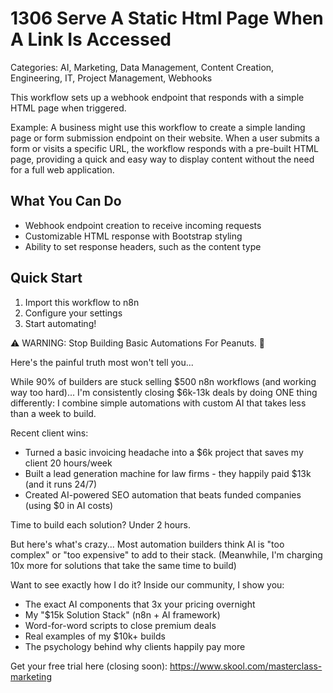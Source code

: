 # 1306 Serve A Static Html Page When A Link Is Accessed

Categories: AI, Marketing, Data Management, Content Creation, Engineering, IT, Project Management, Webhooks

This workflow sets up a webhook endpoint that responds with a simple HTML page when triggered.

Example: A business might use this workflow to create a simple landing page or form submission endpoint on their website. When a user submits a form or visits a specific URL, the workflow responds with a pre-built HTML page, providing a quick and easy way to display content without the need for a full web application.

## What You Can Do
- Webhook endpoint creation to receive incoming requests
- Customizable HTML response with Bootstrap styling
- Ability to set response headers, such as the content type

## Quick Start
1. Import this workflow to n8n
2. Configure your settings
3. Start automating!

⚠️ WARNING: Stop Building Basic Automations For Peanuts. 🚫

Here's the painful truth most won't tell you...

While 90% of builders are stuck selling $500 n8n workflows (and working way too hard)...
I'm consistently closing $6k-13k deals by doing ONE thing differently:
I combine simple automations with custom AI that takes less than a week to build.

Recent client wins:
* Turned a basic invoicing headache into a $6k project that saves my client 20 hours/week
* Built a lead generation machine for law firms - they happily paid $13k (and it runs 24/7)
* Created AI-powered SEO automation that beats funded companies (using $0 in AI costs)

Time to build each solution? Under 2 hours.

But here's what's crazy...
Most automation builders think AI is "too complex" or "too expensive" to add to their stack.
(Meanwhile, I'm charging 10x more for solutions that take the same time to build)

Want to see exactly how I do it?
Inside our community, I show you:
* The exact AI components that 3x your pricing overnight
* My "$15k Solution Stack" (n8n + AI framework)
* Word-for-word scripts to close premium deals
* Real examples of my $10k+ builds
* The psychology behind why clients happily pay more

Get your free trial here (closing soon): https://www.skool.com/masterclass-marketing
